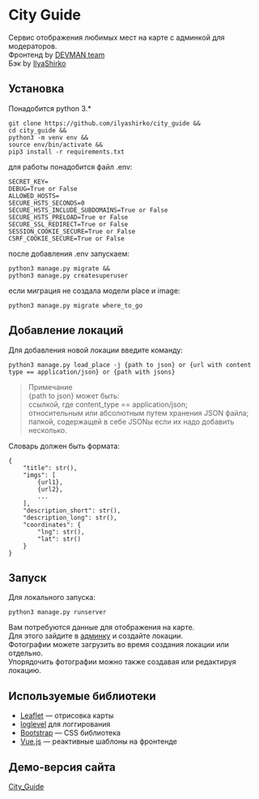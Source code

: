 # City Guide
Сервис отображения любимых мест на карте с админкой для модераторов.  
Фронтенд by [DEVMAN team](https://dvmn.org)  
Бэк by [IlyaShirko](https://github.com/ilyashirko)

## Установка
Понадобится python 3.*
```
git clone https://github.com/ilyashirko/city_guide &&
cd city_guide &&
python3 -m venv env &&
source env/bin/activate &&
pip3 install -r requirements.txt
```  

для работы понадобится файл .env:
```
SECRET_KEY=
DEBUG=True or False
ALLOWED_HOSTS=
SECURE_HSTS_SECONDS=0
SECURE_HSTS_INCLUDE_SUBDOMAINS=True or False
SECURE_HSTS_PRELOAD=True or False
SECURE_SSL_REDIRECT=True or False
SESSION_COOKIE_SECURE=True or False
CSRF_COOKIE_SECURE=True or False
```  

после добавления .env запускаем:
```
python3 manage.py migrate &&
python3 manage.py createsuperuser
```  

если миграция не создала модели place и image:
```
python3 manage.py migrate where_to_go
```
## Добавление локаций
Для добавления новой локации введите команду:
```
python3 manage.py load_place -j {path to json} or {url with content type == application/json} or {path with jsons}
```
> Примечание  
> {path to json} может быть:  
>   ссылкой, где content_type == application/json;  
>   относительным или абсолютным путем хранения JSON файла;  
>   папкой, содержащей в себе JSONы если их надо добавить несколько.    

Словарь должен быть формата:
```
{
    "title": str(),
    "imgs": [
        {url1},
        {url2},
        ...
    ],
    "description_short": str(),
    "description_long": str(),
    "coordinates": {
        "lng": str(),
        "lat": str()
    }
}
```

## Запуск
Для локального запуска:
```
python3 manage.py runserver
```
Вам потребуются данные для отображения на карте.  
Для этого зайдите в [админку](http://127.0.0.1:8000/admin) и создайте локации.  
Фотографии можете загрузить во время создания локации или отдельно.  
Упорядочить фотографии можно также создавая или редактируя локацию.

## Используемые библиотеки

* [Leaflet](https://leafletjs.com/) — отрисовка карты
* [loglevel](https://www.npmjs.com/package/loglevel) для логгирования
* [Bootstrap](https://getbootstrap.com/) — CSS библиотека
* [Vue.js](https://ru.vuejs.org/) — реактивные шаблоны на фронтенде


## Демо-версия сайта
[City_Guide](https://ilyashirko.pythonanywhere.com/)
